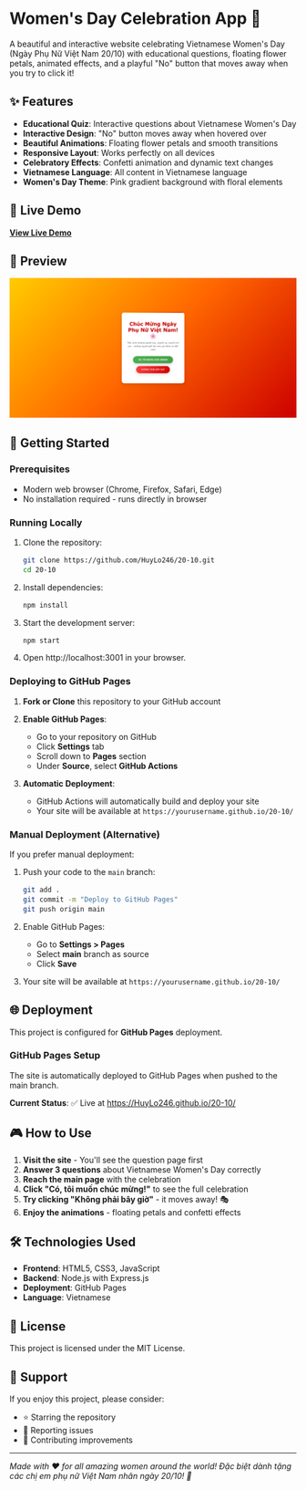 # Women's Day Celebration App 🌸

A beautiful and interactive website celebrating Vietnamese Women's Day (Ngày Phụ Nữ Việt Nam 20/10) with educational questions, floating flower petals, animated effects, and a playful "No" button that moves away when you try to click it!

## ✨ Features

- **Educational Quiz**: Interactive questions about Vietnamese Women's Day
- **Interactive Design**: "No" button moves away when hovered over
- **Beautiful Animations**: Floating flower petals and smooth transitions
- **Responsive Layout**: Works perfectly on all devices
- **Celebratory Effects**: Confetti animation and dynamic text changes
- **Vietnamese Language**: All content in Vietnamese language
- **Women's Day Theme**: Pink gradient background with floral elements

## 🎯 Live Demo

**[View Live Demo](https://HuyLo246.github.io/20-10/)**

## 📸 Preview

![Women's Day App Preview](public/images/20-10.png)

## 🚀 Getting Started

### Prerequisites

- Modern web browser (Chrome, Firefox, Safari, Edge)
- No installation required - runs directly in browser

### Running Locally

1. Clone the repository:
   ```bash
   git clone https://github.com/HuyLo246/20-10.git
   cd 20-10
   ```

2. Install dependencies:
   ```bash
   npm install
   ```

3. Start the development server:
   ```bash
   npm start
   ```

4. Open http://localhost:3001 in your browser.

### Deploying to GitHub Pages

1. **Fork or Clone** this repository to your GitHub account

2. **Enable GitHub Pages**:
   - Go to your repository on GitHub
   - Click **Settings** tab
   - Scroll down to **Pages** section
   - Under **Source**, select **GitHub Actions**

3. **Automatic Deployment**:
   - GitHub Actions will automatically build and deploy your site
   - Your site will be available at `https://yourusername.github.io/20-10/`

### Manual Deployment (Alternative)

If you prefer manual deployment:

1. Push your code to the `main` branch:
   ```bash
   git add .
   git commit -m "Deploy to GitHub Pages"
   git push origin main
   ```

2. Enable GitHub Pages:
   - Go to **Settings > Pages**
   - Select **main** branch as source
   - Click **Save**

3. Your site will be available at `https://yourusername.github.io/20-10/`

## 🌐 Deployment

This project is configured for **GitHub Pages** deployment.

### GitHub Pages Setup

The site is automatically deployed to GitHub Pages when pushed to the main branch.

**Current Status**: ✅ Live at https://HuyLo246.github.io/20-10/

## 🎮 How to Use

1. **Visit the site** - You'll see the question page first
2. **Answer 3 questions** about Vietnamese Women's Day correctly
3. **Reach the main page** with the celebration
4. **Click "Có, tôi muốn chúc mừng!"** to see the full celebration
5. **Try clicking "Không phải bây giờ"** - it moves away! 🎭
6. **Enjoy the animations** - floating petals and confetti effects

## 🛠️ Technologies Used

- **Frontend**: HTML5, CSS3, JavaScript
- **Backend**: Node.js with Express.js
- **Deployment**: GitHub Pages
- **Language**: Vietnamese

## 📝 License

This project is licensed under the MIT License.

## 💝 Support

If you enjoy this project, please consider:
- ⭐ Starring the repository
- 🐛 Reporting issues
- 🚀 Contributing improvements

---

*Made with ❤️ for all amazing women around the world! Đặc biệt dành tặng các chị em phụ nữ Việt Nam nhân ngày 20/10! 🌸*

